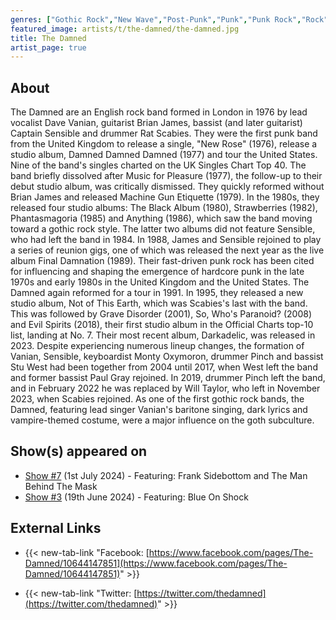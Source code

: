 ```yaml
---
genres: ["Gothic Rock","New Wave","Post-Punk","Punk","Punk Rock","Rock"]
featured_image: artists/t/the-damned/the-damned.jpg
title: The Damned
artist_page: true
---
```

## About

The Damned are an English rock band formed in London in 1976 by lead vocalist Dave Vanian, guitarist Brian James, bassist (and later guitarist) Captain Sensible and drummer Rat Scabies. They were the first punk band from the United Kingdom to release a single, "New Rose" (1976), release a studio album, Damned Damned Damned (1977) and tour the United States. Nine of the band's singles charted on the UK Singles Chart Top 40.
The band briefly dissolved after Music for Pleasure (1977), the follow-up to their debut studio album, was critically dismissed. They quickly reformed without Brian James and released Machine Gun Etiquette (1979). In the 1980s, they released four studio albums: The Black Album (1980), Strawberries (1982), Phantasmagoria (1985) and Anything (1986), which saw the band moving toward a gothic rock style. The latter two albums did not feature Sensible, who had left the band in 1984. In 1988, James and Sensible rejoined to play a series of reunion gigs, one of which was released the next year as the live album Final Damnation (1989). Their fast-driven punk rock has been cited for influencing and shaping the emergence of hardcore punk in the late 1970s and early 1980s in the United Kingdom and the United States.
The Damned again reformed for a tour in 1991. In 1995, they released a new studio album, Not of This Earth, which was Scabies's last with the band. This was followed by Grave Disorder (2001), So, Who's Paranoid? (2008) and Evil Spirits (2018), their first studio album in the Official Charts top-10 list, landing at No. 7. Their most recent album, Darkadelic, was released in 2023. Despite experiencing numerous lineup changes, the formation of Vanian, Sensible, keyboardist Monty Oxymoron, drummer Pinch and bassist Stu West had been together from 2004 until 2017, when West left the band and former bassist Paul Gray rejoined. In 2019, drummer Pinch left the band, and in February 2022 he was replaced by Will Taylor, who left in November 2023, when Scabies rejoined.
As one of the first gothic rock bands, the Damned, featuring lead singer Vanian's baritone singing, dark lyrics and vampire-themed costume, were a major influence on the goth subculture.



## Show(s) appeared on

- [Show #7](/shows/featuring-frank-sidebottom-and-the-man-behind-the-mask/) (1st July 2024) - Featuring: Frank Sidebottom and The Man Behind The Mask
- [Show #3](/shows/featuring-blue-on-shock/) (19th June 2024) - Featuring: Blue On Shock

## External Links

- {{< new-tab-link "Facebook: [https://www.facebook.com/pages/The-Damned/10644147851](https://www.facebook.com/pages/The-Damned/10644147851)" >}}


- {{< new-tab-link "Twitter: [https://twitter.com/thedamned](https://twitter.com/thedamned)" >}}


